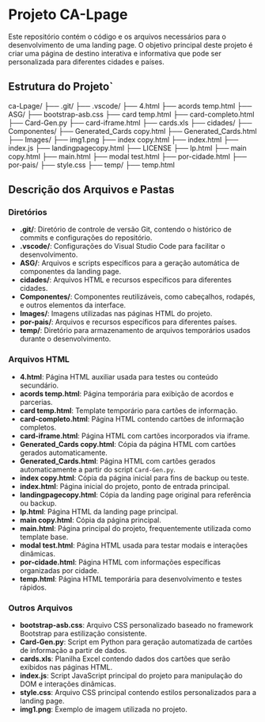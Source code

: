 # Projeto CA-Lpage

Este repositório contém o código e os arquivos necessários para o desenvolvimento de uma landing page. O objetivo principal deste projeto é criar uma página de destino interativa e informativa que pode ser personalizada para diferentes cidades e países.

## Estrutura do Projeto` 

ca-Lpage/ ├── .git/ ├── .vscode/ ├── 4.html ├── acords temp.html ├── ASG/ ├── bootstrap-asb.css ├── card temp.html ├── card-completo.html ├── Card-Gen.py ├── card-iframe.html ├── cards.xls ├── cidades/ ├── Componentes/ ├── Generated_Cards copy.html ├── Generated_Cards.html ├── Images/ ├── img1.png ├── index copy.html ├── index.html ├── index.js ├── landingpagecopy.html ├── LICENSE ├── lp.html ├── main copy.html ├── main.html ├── modal test.html ├── por-cidade.html ├── por-pais/ ├── style.css ├── temp/ ├── temp.html



## Descrição dos Arquivos e Pastas

### Diretórios

- **.git/**: Diretório de controle de versão Git, contendo o histórico de commits e configurações do repositório.
- **.vscode/**: Configurações do Visual Studio Code para facilitar o desenvolvimento.
- **ASG/**: Arquivos e scripts específicos para a geração automática de componentes da landing page.
- **cidades/**: Arquivos HTML e recursos específicos para diferentes cidades.
- **Componentes/**: Componentes reutilizáveis, como cabeçalhos, rodapés, e outros elementos da interface.
- **Images/**: Imagens utilizadas nas páginas HTML do projeto.
- **por-pais/**: Arquivos e recursos específicos para diferentes países.
- **temp/**: Diretório para armazenamento de arquivos temporários usados durante o desenvolvimento.

### Arquivos HTML

- **4.html**: Página HTML auxiliar usada para testes ou conteúdo secundário.
- **acords temp.html**: Página temporária para exibição de acordos e parcerias.
- **card temp.html**: Template temporário para cartões de informação.
- **card-completo.html**: Página HTML contendo cartões de informação completos.
- **card-iframe.html**: Página HTML com cartões incorporados via iframe.
- **Generated_Cards copy.html**: Cópia da página HTML com cartões gerados automaticamente.
- **Generated_Cards.html**: Página HTML com cartões gerados automaticamente a partir do script `Card-Gen.py`.
- **index copy.html**: Cópia da página inicial para fins de backup ou teste.
- **index.html**: Página inicial do projeto, ponto de entrada principal.
- **landingpagecopy.html**: Cópia da landing page original para referência ou backup.
- **lp.html**: Página HTML da landing page principal.
- **main copy.html**: Cópia da página principal.
- **main.html**: Página principal do projeto, frequentemente utilizada como template base.
- **modal test.html**: Página HTML usada para testar modais e interações dinâmicas.
- **por-cidade.html**: Página HTML com informações específicas organizadas por cidade.
- **temp.html**: Página HTML temporária para desenvolvimento e testes rápidos.

### Outros Arquivos

- **bootstrap-asb.css**: Arquivo CSS personalizado baseado no framework Bootstrap para estilização consistente.
- **Card-Gen.py**: Script em Python para geração automatizada de cartões de informação a partir de dados.
- **cards.xls**: Planilha Excel contendo dados dos cartões que serão exibidos nas páginas HTML.
- **index.js**: Script JavaScript principal do projeto para manipulação do DOM e interações dinâmicas.
- **style.css**: Arquivo CSS principal contendo estilos personalizados para a landing page.
- **img1.png**: Exemplo de imagem utilizada no projeto.
